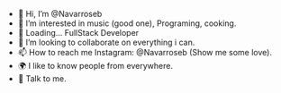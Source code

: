 - 👋 Hi, I’m @Navarroseb
- 👀 I’m interested in music (good one), Programing, cooking.
- 🌱 Loading... FullStack Developer
- 💞️ I’m looking to collaborate on everything i can.
- 📫 How to reach me Instagram: @Navarroseb (Show me some love).
- 🌍 I like to know people from everywhere.
- 📢 Talk to me. 

<!---
Navarroseb/Navarroseb is a ✨ special ✨ repository because its `README.md` (this file) appears on your GitHub profile.
You can click the Preview link to take a look at your changes.
--->
